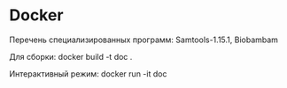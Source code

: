 # Docker
Перечень специализированных программ: Samtools-1.15.1, Biobambam

Для сборки: docker build -t doc .

Интерактивный режим: docker run -it doc
